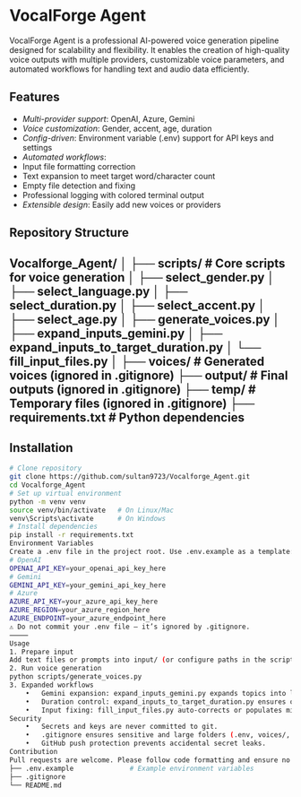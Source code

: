 # VocalForge Agent
VocalForge Agent is a professional AI-powered voice generation pipeline designed for scalability and flexibility. It enables the creation of high-quality voice outputs with multiple providers, customizable voice parameters, and automated workflows for handling text and audio data efficiently.
## Features
- *Multi-provider support*: OpenAI, Azure, Gemini  
- *Voice customization*: Gender, accent, age, duration  
- *Config-driven*: Environment variable (.env) support for API keys and settings  
- *Automated workflows*:
- Input file formatting correction  
- Text expansion to meet target word/character count  
 - Empty file detection and fixing  
- Professional logging with colored terminal output  
- *Extensible design*: Easily add new voices or providers  
## Repository Structure
Vocalforge_Agent/
│
├── scripts/                 # Core scripts for voice generation
│   ├── select_gender.py
│   ├── select_language.py
│   ├── select_duration.py
│   ├── select_accent.py
│   ├── select_age.py
│   ├── generate_voices.py
│   ├── expand_inputs_gemini.py
│   ├── expand_inputs_to_target_duration.py
│   └── fill_input_files.py
│
├── voices/                  # Generated voices (ignored in .gitignore)
├── output/                  # Final outputs (ignored in .gitignore)
├── temp/                    # Temporary files (ignored in .gitignore)
├── requirements.txt          # Python dependencies
---
## Installation
```bash
# Clone repository
git clone https://github.com/sultan9723/Vocalforge_Agent.git
cd Vocalforge_Agent
# Set up virtual environment
python -m venv venv
source venv/bin/activate   # On Linux/Mac
venv\Scripts\activate      # On Windows
# Install dependencies
pip install -r requirements.txt
Environment Variables
Create a .env file in the project root. Use .env.example as a template:
# OpenAI
OPENAI_API_KEY=your_openai_api_key_here
# Gemini
GEMINI_API_KEY=your_gemini_api_key_here
# Azure
AZURE_API_KEY=your_azure_api_key_here
AZURE_REGION=your_azure_region_here
AZURE_ENDPOINT=your_azure_endpoint_here
⚠ Do not commit your .env file — it’s ignored by .gitignore.
⸻
Usage
1. Prepare input
Add text files or prompts into input/ (or configure paths in the script).
2. Run voice generation
python scripts/generate_voices.py
3. Expanded workflows
	•	Gemini expansion: expand_inputs_gemini.py expands topics into longer text.
	•	Duration control: expand_inputs_to_target_duration.py ensures outputs match desired length.
	•	Input fixing: fill_input_files.py auto-corrects or populates missing inputs.
Security
	•	Secrets and keys are never committed to git.
	•	.gitignore ensures sensitive and large folders (.env, voices/, output/, temp/) are excluded.
	•	GitHub push protection prevents accidental secret leaks.
Contribution
Pull requests are welcome. Please follow code formatting and ensure no secrets are pushed.
├── .env.example              # Example environment variables
├── .gitignore
└── README.md
